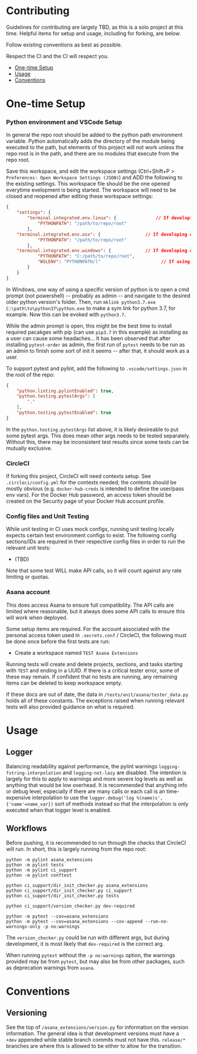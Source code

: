 # Contributing

Guidelines for contributing are largely TBD, as this is a solo project at this
time.  Helpful items for setup and usage, including for forking, are below.

Follow existing conventions as best as possible.

Respect the CI and the CI will respect you.

- [One-time Setup](#one-time-setup)
- [Usage](#usage)
- [Conventions](#conventions)



# One-time Setup

### Python environment and VSCode Setup
In general the repo root should be added to the python path environment
variable.  Python automatically adds the directory of the module being executed
to the path, but elements of this project will not work unless the repo root is
in the path, and there are no modules that execute from the repo root.

Save this workspace, and edit the workspace settings (Ctrl+Shift+P >
`Preferences: Open Workspace Settings (JSON)`) and ADD the following to the
existing settings.  This workspace file should be the one opened everytime
evelopment is being started.  The workspace will need to be closed and reopened
after editing these workspace settings:
```json
{
	"settings": {
		"terminal.integrated.env.linux": {               // If developing on Linux
			"PYTHONPATH": "/path/to/repo/root"
		},
    "terminal.integrated.env.osx": {                 // If developing on Mac OSX
			"PYTHONPATH": "/path/to/repo/root"
		},
    "terminal.integrated.env.windows": {             // If developing on Windows
			"PYTHONPATH": "C:/path/to/repo/root",
			"WSLENV": "PYTHONPATH/l"                       // If using WSL in Windows
		}
	}
}
```


In Windows, one way of using a specific version of python is to open a cmd
prompt (not powershell) -- probably as admin -- and navigate to the desired
older python version's folder.  Then, run
`mklink python3.7.exe C:\path\to\python37\python.exe` to make a sym link for
python 3.7, for example.  Now this can be evoked with `python3.7`.

While the admin prompt is open, this might be the best time to install
required pacakges with pip (can use `pip3.7` in this example) as installing as a
user can cause some headaches...  It has been observed that after installing
`pytest-order` as admin, the first run of `pytest` needs to be run as an admin
to finish some sort of init it seems -- after that, it should work as a user.


To support pytest and pylint, add the following to `.vscode/settings.json` in
the root of the repo:
```json
{
    "python.linting.pylintEnabled": true,
    "python.testing.pytestArgs": [
        "."
    ],
    "python.testing.pytestEnabled": true
}
```

In the `python.testing.pytestArgs` list above, it is likely desireable to put
some pytest args.  This does mean other args needs to be tested separately.
Without this, there may be inconsistent test results since some tests can be
mutually exclusive.


### CircleCI
If forking this project, CircleCI will need contexts setup.  See
`.circleci/config.yml` for the contexts needed; the contents should be mostly
obvious (e.g. `docker-hub-creds` is intended to define the user/pass env vars).
For the Docker Hub password, an access token should be created on the Security
page of your Docker Hub account profile.


### Config files and Unit Testing
While unit testing in CI uses mock configs, running unit testing locally expects
certain test environment configs to exist.  The following config sections/IDs
are required in their respective config files in order to run the relevant
unit tests:
- (TBD)

Note that some test WILL make API calls, so it will count against any rate
limiting or quotas.


### Asana account
This does access Asana to ensure full compatibility.  The API calls are limited
where reasonable, but it always does some API calls to ensure this will work
when deployed.

Some setup items are required.  For the account associated with the personal
access token used in `.secrets.conf` / CircleCI, the following must be done
once before the first tests are run:
- Create a workspace named `TEST Asana Extensions`

Running tests will create and delete projects, sections, and tasks starting
with `TEST` and ending in a UUID.  If there is a critical tester error, some of
these may remain.  If confident that no tests are running, any remaining items
can be deleted to keep workspace empty.

If these docs are out of date, the data in `/tests/unit/asana/tester_data.py`
holds all of these constants.  The exceptions raised when running relevant tests
will also provided guidance on what is required.



# Usage

## Logger
Balancing readability against performance, the pylint warnings
`logging-fstring-interpolation` and `logging-not-lazy` are disabled.  The
intention is largely for this to apply to warnings and more severe log levels
as well as anything that would be low overhead.  It is recommended that anything
info or debug level, especially if there are many calls or each call is an
time-expensive interpolation to use the
`logger.debug('log %(name)s', {'name'=name_var})` sort of methods instead so
that the interpolation is only executed when that logger level is enabled.


## Workflows
Before pushing, it is recommended to run through the checks that CircleCI will
run.  In short, this is largely running from the repo root:
```
python -m pylint asana_extensions
python -m pylint tests
python -m pylint ci_support
python -m pylint conftest

python ci_support/dir_init_checker.py asana_extensions
python ci_support/dir_init_checker.py ci_support
python ci_support/dir_init_checker.py tests

python ci_support/version_checker.py dev-required

python -m pytest --cov=asana_extensions
python -m pytest --cov=asana_extensions --cov-append --run-no-warnings-only -p no:warnings
```

The `version_checker.py` could be run with different args, but during
development, it is most likely that `dev-required` is the correct arg.

When running `pytest` without the `-p no:warnings` option, the warnings provided
may be from `pytest`, but may also be from other packages, such as deprecation
warnings from `asana`.



# Conventions

## Versioning
See the top of `/asana_extensions/version.py` for information on the version
information.  The general idea is that development versions must have a `+dev`
appended while stable branch commits must not have this.  `release/*` branches
are where this is allowed to be either to allow for the transition.
